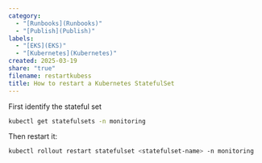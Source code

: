 ```yaml
---
category:
  - "[Runbooks](Runbooks)"
  - "[Publish](Publish)"
labels:
  - "[EKS](EKS)"
  - "[Kubernetes](Kubernetes)"
created: 2025-03-19
share: "true"
filename: restartkubess
title: How to restart a Kubernetes StatefulSet
---
```

First identify the stateful set
```bash
kubectl get statefulsets -n monitoring
```

Then restart it:
```bash
kubectl rollout restart statefulset <statefulset-name> -n monitoring
```